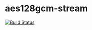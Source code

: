 # aes128gcm-stream
[![Build Status](https://travis-ci.com/nwtgck/aes128gcm-stream-npm.svg?branch=develop)](https://travis-ci.com/nwtgck/aes128gcm-stream-npm)
